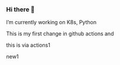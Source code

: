 ### Hi there 👋

<!--
**karthi89ck/karthi89ck** is a ✨ _special_ ✨ repository because its `README.md` (this file) appears on your GitHub profile.

Here are some ideas to get you started:

- 🔭 I’m currently working on K8s, Python
-->
I’m currently working on K8s, Python

This is my first change in github actions and

this is via actions1

new1
